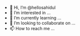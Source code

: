 - 👋 Hi, I’m @hellosahidul
- 👀 I’m interested in ...
- 🌱 I’m currently learning ...
- 💞️ I’m looking to collaborate on ...
- 📫 How to reach me ...

<!---
hellosahidul/hellosahidul is a ✨ special ✨ repository because its `README.md` (this file) appears on your GitHub profile.
You can click the Preview link to take a look at your changes.
--->
